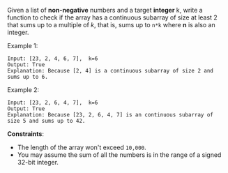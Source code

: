 Given a list of **non-negative** numbers and a target **integer** k, write a function to check if the array has a continuous subarray of size at least 2 that sums up to a multiple of *k*, that is, sums up to `n*k` where **n** is also an integer.

Example 1:
```
Input: [23, 2, 4, 6, 7],  k=6
Output: True
Explanation: Because [2, 4] is a continuous subarray of size 2 and sums up to 6.
```

Example 2:
```
Input: [23, 2, 6, 4, 7],  k=6
Output: True
Explanation: Because [23, 2, 6, 4, 7] is an continuous subarray of size 5 and sums up to 42.
```

**Constraints**:
* The length of the array won't exceed `10,000`.
* You may assume the sum of all the numbers is in the range of a signed 32-bit integer.
